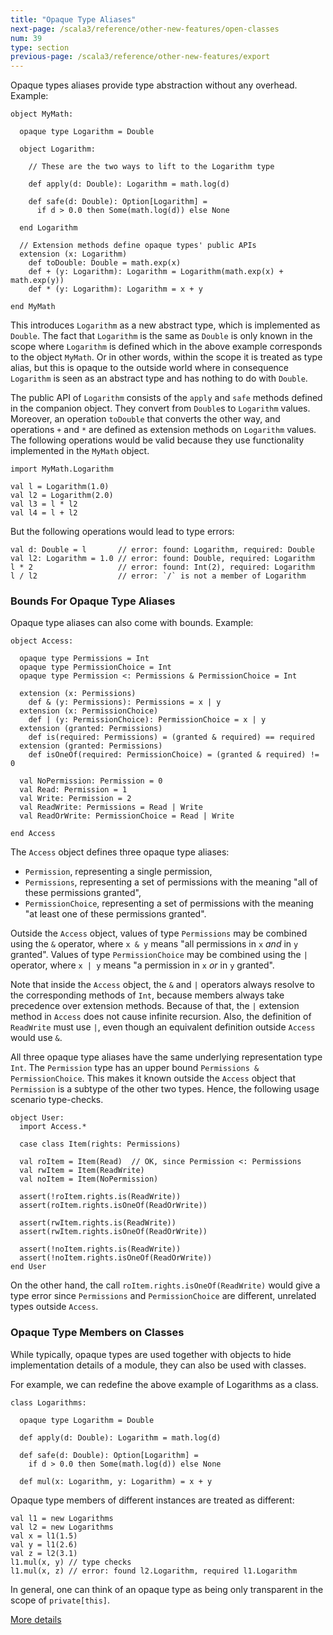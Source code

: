 ```yaml
---
title: "Opaque Type Aliases"
next-page: /scala3/reference/other-new-features/open-classes
num: 39
type: section
previous-page: /scala3/reference/other-new-features/export
---
```


<!-- THIS FILE HAS BEEN GENERATED BY SCALADOC PREPROCESSOR. NOTE THAT ANY CHANGES TO THIS FILE CAN BE OVERRIDEN IN THE FUTURE -->

Opaque types aliases provide type abstraction without any overhead. Example:

<div class="snippet" ><div class="buttons"></div><pre><code class="language-scala"><span id="0" class="" >object MyMath:
</span><span id="1" class="" >
</span><span id="2" class="" >  opaque type Logarithm = Double
</span><span id="3" class="" >
</span><span id="4" class="" >  object Logarithm:
</span><span id="5" class="" >
</span><span id="6" class="" >    // These are the two ways to lift to the Logarithm type
</span><span id="7" class="" >
</span><span id="8" class="" >    def apply(d: Double): Logarithm = math.log(d)
</span><span id="9" class="" >
</span><span id="10" class="" >    def safe(d: Double): Option[Logarithm] =
</span><span id="11" class="" >      if d &gt; 0.0 then Some(math.log(d)) else None
</span><span id="12" class="" >
</span><span id="13" class="" >  end Logarithm
</span><span id="14" class="" >
</span><span id="15" class="" >  // Extension methods define opaque types&apos; public APIs
</span><span id="16" class="" >  extension (x: Logarithm)
</span><span id="17" class="" >    def toDouble: Double = math.exp(x)
</span><span id="18" class="" >    def + (y: Logarithm): Logarithm = Logarithm(math.exp(x) + math.exp(y))
</span><span id="19" class="" >    def * (y: Logarithm): Logarithm = x + y
</span><span id="20" class="" >
</span><span id="21" class="" >end MyMath
</span></code></pre></div>

This introduces `Logarithm` as a new abstract type, which is implemented as `Double`.
The fact that `Logarithm` is the same as `Double` is only known in the scope where
`Logarithm` is defined which in the above example corresponds to the object `MyMath`.
Or in other words, within the scope it is treated as type alias, but this is opaque to the outside world
where in consequence `Logarithm` is seen as an abstract type and has nothing to do with `Double`.

The public API of `Logarithm` consists of the `apply` and `safe` methods defined in the companion object.
They convert from `Double`s to `Logarithm` values. Moreover, an operation `toDouble` that converts the other way, and operations `+` and `*` are defined as extension methods on `Logarithm` values.
The following operations would be valid because they use functionality implemented in the `MyMath` object.

<div class="snippet" ><div class="buttons"></div><pre><code class="language-scala"><span id="0" class="" >import MyMath.Logarithm
</span><span id="1" class="" >
</span><span id="2" class="" >val l = Logarithm(1.0)
</span><span id="3" class="" >val l2 = Logarithm(2.0)
</span><span id="4" class="" >val l3 = l * l2
</span><span id="5" class="" >val l4 = l + l2
</span></code></pre></div>

But the following operations would lead to type errors:

<div class="snippet" ><div class="buttons"></div><pre><code class="language-scala"><span id="0" class="" >val d: Double = l       // error: found: Logarithm, required: Double
</span><span id="1" class="" >val l2: Logarithm = 1.0 // error: found: Double, required: Logarithm
</span><span id="2" class="" >l * 2                   // error: found: Int(2), required: Logarithm
</span><span id="3" class="" >l / l2                  // error: `/` is not a member of Logarithm
</span></code></pre></div>

### Bounds For Opaque Type Aliases

Opaque type aliases can also come with bounds. Example:

<div class="snippet" ><div class="buttons"></div><pre><code class="language-scala"><span id="0" class="" >object Access:
</span><span id="1" class="" >
</span><span id="2" class="" >  opaque type Permissions = Int
</span><span id="3" class="" >  opaque type PermissionChoice = Int
</span><span id="4" class="" >  opaque type Permission &lt;: Permissions &amp; PermissionChoice = Int
</span><span id="5" class="" >
</span><span id="6" class="" >  extension (x: Permissions)
</span><span id="7" class="" >    def &amp; (y: Permissions): Permissions = x | y
</span><span id="8" class="" >  extension (x: PermissionChoice)
</span><span id="9" class="" >    def | (y: PermissionChoice): PermissionChoice = x | y
</span><span id="10" class="" >  extension (granted: Permissions)
</span><span id="11" class="" >    def is(required: Permissions) = (granted &amp; required) == required
</span><span id="12" class="" >  extension (granted: Permissions)
</span><span id="13" class="" >    def isOneOf(required: PermissionChoice) = (granted &amp; required) != 0
</span><span id="14" class="" >
</span><span id="15" class="" >  val NoPermission: Permission = 0
</span><span id="16" class="" >  val Read: Permission = 1
</span><span id="17" class="" >  val Write: Permission = 2
</span><span id="18" class="" >  val ReadWrite: Permissions = Read | Write
</span><span id="19" class="" >  val ReadOrWrite: PermissionChoice = Read | Write
</span><span id="20" class="" >
</span><span id="21" class="" >end Access
</span></code></pre></div>

The `Access` object defines three opaque type aliases:

- `Permission`, representing a single permission,
- `Permissions`, representing a set of permissions with the meaning "all of these permissions granted",
- `PermissionChoice`, representing a set of permissions with the meaning "at least one of these permissions granted".

Outside the `Access` object, values of type `Permissions` may be combined using the `&` operator,
where `x & y` means "all permissions in `x` *and* in `y` granted".
Values of type `PermissionChoice` may be combined using the `|` operator,
where `x | y` means "a permission in `x` *or* in `y` granted".

Note that inside the `Access` object, the `&` and `|` operators always resolve to the corresponding methods of `Int`,
because members always take precedence over extension methods.
Because of that, the `|` extension method in `Access` does not cause infinite recursion.
Also, the definition of `ReadWrite` must use `|`,
even though an equivalent definition outside `Access` would use `&`.

All three opaque type aliases have the same underlying representation type `Int`. The
`Permission` type has an upper bound `Permissions & PermissionChoice`. This makes
it known outside the `Access` object that `Permission` is a subtype of the other
two types.  Hence, the following usage scenario type-checks.

<div class="snippet" ><div class="buttons"></div><pre><code class="language-scala"><span id="0" class="" >object User:
</span><span id="1" class="" >  import Access.*
</span><span id="2" class="" >
</span><span id="3" class="" >  case class Item(rights: Permissions)
</span><span id="4" class="" >
</span><span id="5" class="" >  val roItem = Item(Read)  // OK, since Permission &lt;: Permissions
</span><span id="6" class="" >  val rwItem = Item(ReadWrite)
</span><span id="7" class="" >  val noItem = Item(NoPermission)
</span><span id="8" class="" >
</span><span id="9" class="" >  assert(!roItem.rights.is(ReadWrite))
</span><span id="10" class="" >  assert(roItem.rights.isOneOf(ReadOrWrite))
</span><span id="11" class="" >
</span><span id="12" class="" >  assert(rwItem.rights.is(ReadWrite))
</span><span id="13" class="" >  assert(rwItem.rights.isOneOf(ReadOrWrite))
</span><span id="14" class="" >
</span><span id="15" class="" >  assert(!noItem.rights.is(ReadWrite))
</span><span id="16" class="" >  assert(!noItem.rights.isOneOf(ReadOrWrite))
</span><span id="17" class="" >end User
</span></code></pre></div>

On the other hand, the call `roItem.rights.isOneOf(ReadWrite)` would give a type error
since `Permissions` and `PermissionChoice` are different, unrelated types outside `Access`.

### Opaque Type Members on Classes

While typically, opaque types are used together with objects to hide implementation details of a module, they can also be used with classes.

For example, we can redefine the above example of Logarithms as a class.

<div class="snippet" ><div class="buttons"></div><pre><code class="language-scala"><span id="0" class="" >class Logarithms:
</span><span id="1" class="" >
</span><span id="2" class="" >  opaque type Logarithm = Double
</span><span id="3" class="" >
</span><span id="4" class="" >  def apply(d: Double): Logarithm = math.log(d)
</span><span id="5" class="" >
</span><span id="6" class="" >  def safe(d: Double): Option[Logarithm] =
</span><span id="7" class="" >    if d &gt; 0.0 then Some(math.log(d)) else None
</span><span id="8" class="" >
</span><span id="9" class="" >  def mul(x: Logarithm, y: Logarithm) = x + y
</span></code></pre></div>

Opaque type members of different instances are treated as different:

<div class="snippet" ><div class="buttons"></div><pre><code class="language-scala"><span id="0" class="" >val l1 = new Logarithms
</span><span id="1" class="" >val l2 = new Logarithms
</span><span id="2" class="" >val x = l1(1.5)
</span><span id="3" class="" >val y = l1(2.6)
</span><span id="4" class="" >val z = l2(3.1)
</span><span id="5" class="" >l1.mul(x, y) // type checks
</span><span id="6" class="" >l1.mul(x, z) // error: found l2.Logarithm, required l1.Logarithm
</span></code></pre></div>

In general, one can think of an opaque type as being only transparent in the scope of `private[this]`.

[More details](opaques-details.html)
